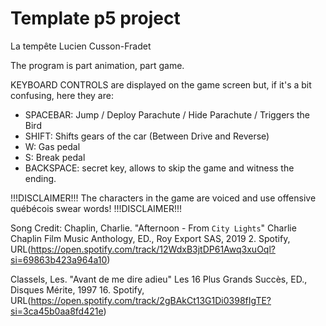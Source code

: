 # Template p5 project

La tempête
Lucien Cusson-Fradet

The program is part animation, part game.

KEYBOARD CONTROLS are displayed on the game screen but, if it's a bit confusing, here they are:
- SPACEBAR: Jump / Deploy Parachute / Hide Parachute / Triggers the Bird
- SHIFT: Shifts gears of the car (Between Drive and Reverse)
- W: Gas pedal
- S: Break pedal
- BACKSPACE: secret key, allows to skip the game and witness the ending.

!!!DISCLAIMER!!! The characters in the game are voiced and use offensive québécois swear words! !!!DISCLAIMER!!!

Song Credit:
  Chaplin, Charlie. "Afternoon - From `City Lights`" Charlie Chaplin Film Music Anthology, ED., Roy Export SAS, 2019
  2. Spotify, URL(https://open.spotify.com/track/12WdxB3jtDP61Awq3xuOql?si=69863b423a964a10)

  Classels, Les. "Avant de me dire adieu" Les 16 Plus Grands Succès, ED., Disques Mérite, 1997
  16. Spotify, URL(https://open.spotify.com/track/2gBAkCt13G1Di0398fIgTE?si=3ca45b0aa8fd421e)
